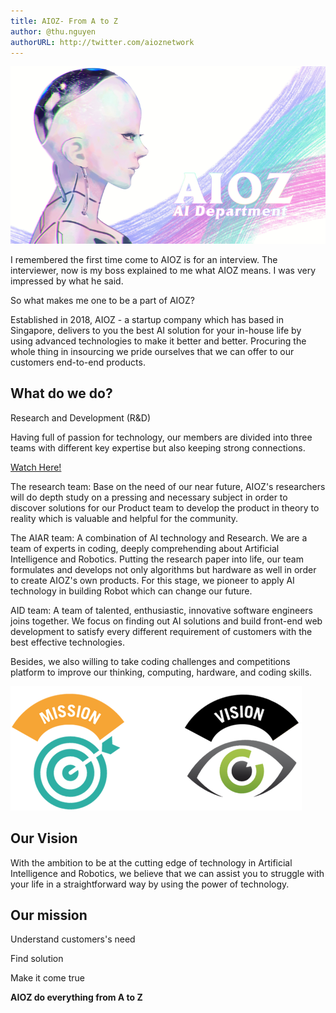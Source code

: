 ```yaml
---
title: AIOZ- From A to Z
author: @thu.nguyen
authorURL: http://twitter.com/aioznetwork
---
```


![Blog banner](assets/2021-04-12-aioz-atoz/Untitled.png)
<!--truncate-->

I remembered the first time come to AIOZ is for an interview. The interviewer, now is my boss explained to me what AIOZ means. I was very impressed by what he said.

So what makes me one to be a part of AIOZ?

Established in 2018, AIOZ - a startup company which has based in Singapore, delivers to you the best AI solution for your in-house life by using advanced technologies to make it better and better. Procuring the whole thing in insourcing we pride ourselves that we can offer to our customers end-to-end products.

## What do we do?

Research and Development (R&D)

Having full of passion for technology, our members are divided into three teams with different key expertise but also keeping strong connections.

[Watch Here!](assets/2021-04-12-aioz-atoz/AIOZ_members_suptershort.mp4)

The research team: Base on the need of our near future, AIOZ's researchers will do depth study on a pressing and necessary subject in order to discover solutions for our Product team to develop the product in theory to reality which is valuable and helpful for the community.

The AIAR team: A combination of AI technology and Research. We are a team of experts in coding, deeply comprehending about Artificial Intelligence and Robotics. Putting the research paper into life, our team formulates and develops not only algorithms but hardware as well in order to create AIOZ's own products. For this stage, we pioneer to apply AI technology in building Robot which can change our future.

AID team: A team of talented, enthusiastic, innovative software engineers joins together. We focus on finding out AI solutions and build front-end web development to satisfy every different requirement of customers with the best effective technologies.

Besides, we also willing to take coding challenges and competitions platform to improve our thinking, computing, hardware, and coding skills.

![assets/2021-04-12-aioz-atoz/Untitled%201.png](assets/2021-04-12-aioz-atoz/Untitled%201.png)

## Our Vision

With the ambition to be at the cutting edge of technology in Artificial Intelligence and Robotics, we believe that we can assist you to struggle with your life in a straightforward way by using the power of technology.

## Our mission

Understand customers's need

Find solution

Make it come true

**AIOZ do everything from A to Z**

